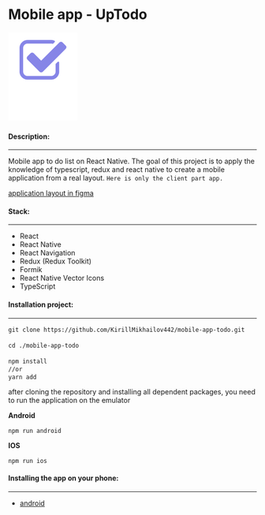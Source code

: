 # Mobile app - UpTodo

![](./assets/logo.png)

#### Description:

***

Mobile app to do list on React Native.
The goal of this project is to apply the knowledge of typescript, redux and react native to create a mobile application from a real layout.
`Here is only the client part app.`

[application layout in figma](https://www.figma.com/file/qvQGqs600ek5PpCF1TN2K7/UpTodo---Todo-list-app-UI-Kit-(Community)?type=design&node-id=0-1)

#### Stack:

***

  * React
  * React Native
  * React Navigation
  * Redux (Redux Toolkit)
  * Formik
  * React Native Vector Icons
  * TypeScript
  

#### Installation project:

***

```
git clone https://github.com/KirillMikhailov442/mobile-app-todo.git

cd ./mobile-app-todo

npm install
//or
yarn add
```

after cloning the repository and installing all dependent packages, you need to run the application on the emulator


__Android__
```
npm run android
```

__IOS__
```
npm run ios
```

#### Installing the app on your phone:

***

* [android](https://github.com/KirillMikhailov442/mobile-app-todo/blob/main/dist/todoMobile.apk)
